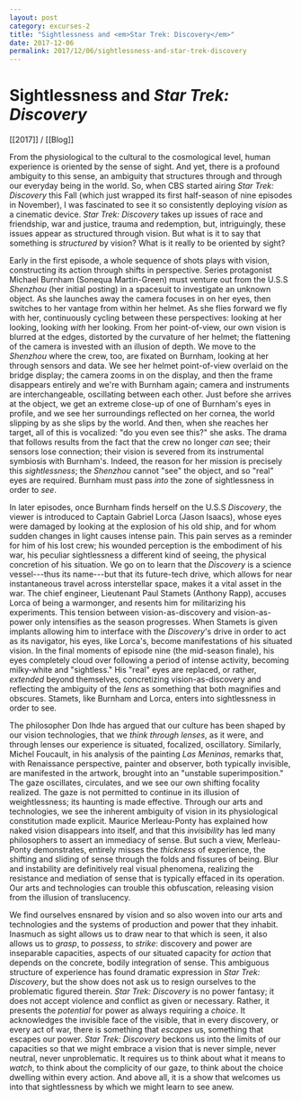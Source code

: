 ```yaml
---
layout: post
category: excurses-2
title: "Sightlessness and <em>Star Trek: Discovery</em>"
date: 2017-12-06
permalink: 2017/12/06/sightlessness-and-star-trek-discovery
---
```


# Sightlessness and *Star Trek: Discovery*

[[2017]] / [[Blog]]

From the physiological to the cultural to the cosmological level, human experience is oriented by the sense of sight. And yet, there is a profound ambiguity to this sense, an ambiguity that structures through and through our everyday being in the world. So, when CBS started airing *Star Trek: Discovery* this Fall (which just wrapped its first half-season of nine episodes in November), I was fascinated to see it so consistently deploying *vision* as a cinematic device. *Star Trek: Discovery* takes up issues of race and friendship, war and justice, trauma and redemption, but, intriguingly, these issues appear as structured through vision. But what is it to say that something is *structured* by vision? What is it really to be oriented by sight?

Early in the first episode, a whole sequence of shots plays with vision, constructing its action through shifts in perspective. Series protagonist Michael Burnham (Sonequa Martin-Green) must venture out from the U.S.S *Shenzhou* (her initial posting) in a spacesuit to investigate an unknown object. As she launches away the camera focuses in on her eyes, then switches to her vantage from within her helmet. As she flies forward we fly with her, continuously cycling between these perspectives: looking at her looking, looking *with* her looking. From her point-of-view, our own vision is blurred at the edges, distorted by the curvature of her helmet; the flattening of the camera is invested with an illusion of depth. We move to the *Shenzhou* where the crew, too, are fixated on Burnham, looking at her through sensors and data. We see her helmet point-of-view overlaid on the bridge display; the camera zooms in on the display, and then the frame disappears entirely and we're with Burnham again; camera and instruments are interchangeable, oscillating between each other. Just before she arrives at the object, we get an extreme close-up of one of Burnham's eyes in profile, and we see her surroundings reflected on her cornea, the world slipping by as she slips by the world. And then, when she reaches her target, all of this is vocalized: "do you even see this?" she asks. The drama that follows results from the fact that the crew no longer *can* see; their sensors lose connection; their vision is severed from its instrumental symbiosis with Burnham's. Indeed, the reason for her mission is precisely this *sightlessness*; the *Shenzhou* cannot "see" the object, and so "real" eyes are required. Burnham must pass *into* the zone of sightlessness in order to *see*.

In later episodes, once Burnham finds herself on the U.S.S *Discovery*, the viewer is introduced to Captain Gabriel Lorca (Jason Isaacs), whose eyes were damaged by looking at the explosion of his old ship, and for whom sudden changes in light causes intense pain. This pain serves as a reminder for him of his lost crew; his wounded perception is the embodiment of his war, his peculiar sightlessness a different kind of seeing, the physical concretion of his situation. We go on to learn that the *Discovery* is a science vessel---thus its name---but that its future-tech drive, which allows for near instantaneous travel across interstellar space, makes it a vital asset in the war. The chief engineer, Lieutenant Paul Stamets (Anthony Rapp), accuses Lorca of being a warmonger, and resents him for militarizing his experiments. This tension between vision-as-discovery and vision-as-power only intensifies as the season progresses. When Stamets is given implants allowing him to interface with the *Discovery*'s drive in order to act as its navigator, his eyes, like Lorca's, become manifestations of his situated vision. In the final moments of episode nine (the mid-season finale), his eyes completely cloud over following a period of intense activity, becoming milky-white and "sightless." His "real" eyes are replaced, or rather, *extended* beyond themselves, concretizing vision-as-discovery and reflecting the ambiguity of the *lens* as something that both magnifies and obscures. Stamets, like Burnham and Lorca, enters into sightlessness in order to see.

The philosopher Don Ihde has argued that our culture has been shaped by our vision technologies, that we *think through lenses*, as it were, and through lenses our experience is situated, focalized, oscillatory. Similarly, Michel Foucault, in his analysis of the painting *Las Meninas*, remarks that, with Renaissance perspective, painter and observer, both typically invisible, are manifested in the artwork, brought into an "unstable superimposition." The gaze oscillates, circulates, and we see our own shifting focality realized. The gaze is not permitted to continue in its illusion of weightlessness; its haunting is made effective. Through our arts and technologies, we see the inherent ambiguity of vision in its physiological constitution made explicit. Maurice Merleau-Ponty has explained how naked vision disappears into itself, and that this *invisibility* has led many philosophers to assert an immediacy of sense. But such a view, Merleau-Ponty demonstrates, entirely misses the *thickness* of experience, the shifting and sliding of sense through the folds and fissures of being. Blur and instability are definitively real visual phenomena, realizing the resistance and mediation of sense that is typically effaced in its operation. Our arts and technologies can trouble this obfuscation, releasing vision from the illusion of translucency.

We find ourselves ensnared by vision and so also woven into our arts and technologies and the systems of production and power that they inhabit. Inasmuch as sight allows us to draw near to that which is seen, it also allows us to *grasp*, to *possess*, to *strike*: discovery and power are inseparable capacities, aspects of our situated capacity for *action* that depends on the concrete, bodily integration of sense. This ambiguous structure of experience has found dramatic expression in *Star Trek: Discovery*, but the show does not ask us to resign ourselves to the problematic figured therein. *Star Trek: Discovery* is no power fantasy; it does not accept violence and conflict as given or necessary. Rather, it presents the *potential* for power as always requiring a *choice*. It acknowledges the invisible face of the visible, that in every discovery, or every act of war, there is something that *escapes* us, something that escapes our power. *Star Trek: Discovery* beckons us into the limits of our capacities so that we might embrace a vision that is never simple, never neutral, never unproblematic. It requires us to think about what it means to *watch*, to think about the complicity of our gaze, to think about the choice dwelling within every action. And above all, it is a show that welcomes us into that sightlessness by which we might learn to see anew.
